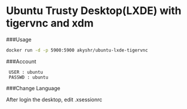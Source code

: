 
Ubuntu Trusty Desktop(LXDE) with tigervnc and xdm
=================================================

###Usage 
````bash
docker run -d -p 5900:5900 akyshr/ubuntu-lxde-tigervnc
````

###Account
````
 USER : ubuntu
 PASSWD : ubuntu
````
###Change Language 

 After login the desktop, edit .xsessionrc
